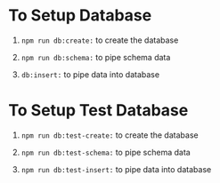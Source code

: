 # To Setup Database

1. ```npm run db:create:``` to create the database

2. ```npm run db:schema:``` to pipe schema data

3. ```db:insert:``` to pipe data into database

# To Setup Test Database

1. ```npm run db:test-create:``` to create the database

2. ```npm run db:test-schema:``` to pipe schema data

3. ```npm run db:test-insert:``` to pipe data into database
